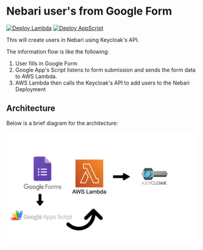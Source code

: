 # Nebari user's from Google Form

[![Deploy Lambda](https://github.com/Quansight/nebari-users-create-from-google-form/actions/workflows/deploy_lambda.yml/badge.svg)](https://github.com/Quansight/nebari-users-create-from-google-form/actions/workflows/deploy_lambda.yml)
[![Deploy AppScript](https://github.com/Quansight/nebari-users-create-from-google-form/actions/workflows/deploy.yml/badge.svg)](https://github.com/Quansight/nebari-users-create-from-google-form/actions/workflows/deploy.yml)

This will create users in Nebari using Keycloak's API.

The information flow is like the following:

1. User fills in Google Form
2. Google App's Script listens to form submission and sends the form data to AWS Lambda.
3. AWS Lambda then calls the Keycloak's API to add users to the Nebari Deployment

## Architecture

Below is a brief diagram for the architecture:

![Nebari Auto Create](nebari-auto-create.jpg)
